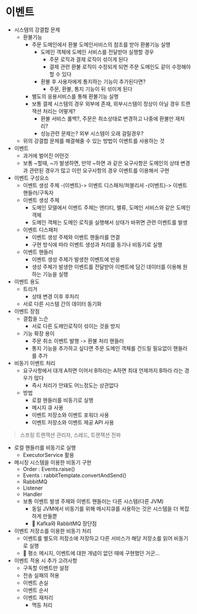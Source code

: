 # 이벤트
- 시스템의 강결합 문제
    - 환불기능
        - 주문 도메인에서 환불 도메인서비스의 참조를 받아 환불기능 실행
            - 도메인 객체에 도메인 서비스를 전달받아 실행할 경우
                - 주문 로직과 결제 로직이 섞이게 된다
                - 결제 관련 환불 로직이 수정되게 되면 주문 도메인도 같이 수정해야할 수 있다
            - 환불 후 사용자에게 통지하는 기능이 추가된다면?
                - 주문, 환불, 통지 기능이 뒤 섞이게 된다
        - 별도의 응용서비스를 통해 환불기능 실행
        - 보통 결제 시스템의 경우 외부에 존재, 외부시스템이 정상이 아닐 경우 트랜잭션 처리는 어떻게?
            - 환불 서비스 롤백?, 주문은 취소상태로 변경하고 나중에 환불만 재처리?
            - 성능관련 문제는? 외부 시스템이 오래 걸릴경우?
    - 위의 강결합 문제를 해결해줄 수 있는 방법이 이벤트를 사용하는 것
- 이벤트
    - 과거에 벌어진 어떤것
    - 보통 ~할때, ~가 발생하면, 만약 ~하면 과 같은 요구사항은 도메인의 상태 변경과 관련된 경우가 많고 이런 요구사항의 경우 이벤트를 이용해서 구현
- 이벤트 구성요소
    - 이벤트 생성 주체 -(이벤트)-> 이벤트 디스패처/퍼블리셔 -(이벤트)-> 이벤트 핸들러/구독자
    - 이벤트 생성 주체
        - 도메인 모델에서 이벤트 주체는 엔티티, 밸류, 도메인 서비스와 같은 도메인 객체
        - 도메인 객체는 도메인 로직을 실행해서 상태가 바뀌면 관련 이벤트를 발생
    - 이벤트 디스패처
        - 이벤트 생성 주체와 이벤트 핸들러를 연결
        - 구현 방식에 따라 이벤트 생성과 처리를 동기나 비동기로 실행
    - 이벤트 핸들러
        - 이벤트 생성 주체가 발생한 이벤트에 반응
        - 생성 주체가 발생한 이벤트를 전달받아 이벤트에 담긴 데이터를 이용해 원하는 기능을 실행
- 이벤트 용도
    - 트리거
        - 상태 변경 이후 후처리
    - 서로 다른 시스템 간의 데이터 동기화
- 이벤트 장점
    - 결합을 느슨
        - 서로 다른 도메인로직이 섞이는 것을 방지
    - 기능 확장 용이
        - 주문 취소 이벤트 발행 -> 환불 처리 핸들러
        - 통지 기능을 추가하고 싶다면 주문 도메인 객체를 건드릴 필요없이 핸들러를 추가
- 비동기 이벤트 처리
    - 요구사항에서 대개 A하면 이어서 B하라는 A하면 최대 언제까지 B하라 라는 경우가 많다
        - 즉시 처리가 안돼도 어느정도는 상관없다
    - 방법
        - 로컬 핸들러를 비동기로 실행
        - 메시지 큐 사용
        - 이벤트 저장소와 이벤트 포워더 사용
        - 이벤트 저장소와 이벤트 제공 API 사용

> 스프링 트랜잭션 관리자, 스레드, 트랜잭션 전파

- 로컬 핸들러를 비동기로 실행
    - ExecutorService 활용
- 메시징 시스템을 이용한 비동기 구현
    - Order : Events.raise()
    - Events : rabbitTemplate.convertAndSend()
    - RabbitMQ
    - Listener
    - Handler
    - 보통 이벤트 발생 주체와 이벤트 핸들러는 다른 시스템(다른 JVM)
        - 동일 JVM에서 비동기를 위해 메시지큐를 사용하는 것은 시스템을 더 복잡하게 만들뿐
        - 🤔 Kafka와 RabbitMQ 장단점
- 이벤트 저장소를 이용한 비동기 처리
    - 이벤트를 별도의 저장소에 저장하고 다른 서비스가 해당 저장소를 읽어 비동기로 실행
    - 🤔 평소 메시지, 이벤트에 대한 개념이 없던 때에 구현했던 거군...
- 이벤트 적용 시 추가 고려사항
    - 구독할 이벤트만 설정
    - 전송 실패의 허용
    - 이벤트 손실
    - 이벤트 순서
    - 이벤트 재처리
        - 멱등 처리